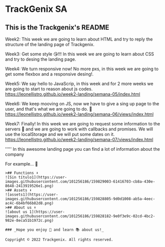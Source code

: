 # TrackGenix SA
## This is the Trackgenix's README
Week2:
This week we are going to learn about HTML and try to reply the structure of the landing page of Trackgenix.

Week3:
Get some style 😘!!! In this week we are going to learn about CSS and try to desing the landing page.

Week4:
We turn responsive now! No more pxs, in this week we are going to get some flexbox and a responsive desing!.

Week5:
We say hello to JavaScrip, in this week and for 2 more weeks we are going to start to reason about js codes.
https://leonellistro.github.io/week2-landing/semana-05/index.html

Week6:
We keep mooving on JS, now we have to give a sing up page to the user, and that's what we are going to do. 🥳
https://leonellistro.github.io/week2-landing/semana-06/views/index.html

Week7:
Finally! In this week we are going to request some information to the servers 🥳 and we are going to work with
callbacks and promises. 
We will use the localStorage and we will put some dates on it.
https://leonellistro.github.io/week2-landing/semana-07/views/index.html

'''''
In this awesome landing page you can find a lot of information about the company 

For example... 🧐
```
>## Functions ⬇
![Sin título1](https://user-images.githubusercontent.com/101256186/159829003-61416703-cb8a-430e-8648-2413919526e1.png)
>## Assets ⬇
![assets1](https://user-images.githubusercontent.com/101256186/159828805-9d0d1008-ab5a-4eec-ac4c-6b4bf66b82d8.png)
>## About us ⬇
![about us 1](https://user-images.githubusercontent.com/101256186/159828182-9e0f3e9c-02cd-4bc2-982e-8eca51b1972c.png)

### _Hope you enjoy 🎉 and learn 📚 about us!_ 

Copyright © 2022 Trackgenix. All rights reserved.
